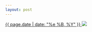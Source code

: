 ```yaml
---
layout: post
---
```


<p>
  <a href="/125">
    <time>{{ page.date | date: "%e %B, %Y" }}</time>
  </a>
  <a href="/125"><img src="{{ site.assets_url }}/125.jpg"/></a>
</p>
